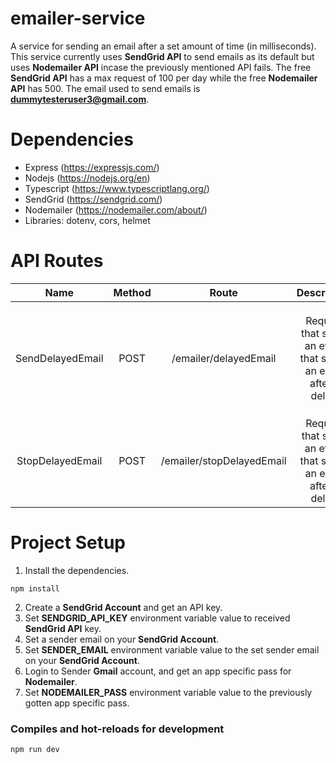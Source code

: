 # emailer-service
A service for sending an email after a set amount of time (in milliseconds). This service currently uses **SendGrid API** to send emails as its default but uses **Nodemailer API** incase the previously mentioned API fails. The free **SendGrid API** has a max request of 100 per day while the free **Nodemailer API** has 500. The email used to send emails is **dummytesteruser3@gmail.com**.

# Dependencies
* Express (https://expressjs.com/)
* Nodejs (https://nodejs.org/en)
* Typescript (https://www.typescriptlang.org/)
* SendGrid (https://sendgrid.com/)
* Nodemailer (https://nodemailer.com/about/)
* Libraries: dotenv, cors, helmet

# API Routes
Name |  Method  | Route | Description | Payload
| :---: | :---: | :---: | :---: | :---:
SendDelayedEmail |  POST  | /emailer/delayedEmail | Request that starts an event that sends an email after a delay. | `{ to: string (email), subject: string, text: string, html: string, delay: number }`
StopDelayedEmail  |  POST  | /emailer/stopDelayedEmail | Request that stops an event that sends an email after a delay. | `{ email: string (email) }`

# Project Setup
1. Install the dependencies.
```
npm install
```
2. Create a **SendGrid Account** and get an API key.
3. Set **SENDGRID_API_KEY** environment variable value to received **SendGrid API** key.
4. Set a sender email on your **SendGrid Account**.
5. Set **SENDER_EMAIL** environment variable value to the set sender email on your **SendGrid Account**.
6. Login to Sender **Gmail** account, and get an app specific pass for **Nodemailer**.
7. Set **NODEMAILER_PASS** environment variable value to the previously gotten app specific pass.

### Compiles and hot-reloads for development
```
npm run dev
```
